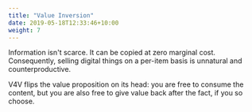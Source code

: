 ```yaml
---
title: "Value Inversion"
date: 2019-05-18T12:33:46+10:00
weight: 7
---
```


Information isn't scarce. It can be copied at zero marginal cost. Consequently,
selling digital things on a per-item basis is unnatural and counterproductive.

V4V flips the value proposition on its head: you are free to consume the
content, but you are also free to give value back after the fact, if you so
choose.
